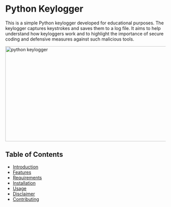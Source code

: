 <!DOCTYPE html>
<html lang="en">
<head>
    <meta charset="UTF-8">
    <meta name="viewport" content="width=device-width, initial-scale=1.0">
</head>
<body>

<h1>Python Keylogger</h1>

<p>This is a simple Python keylogger developed for educational purposes. The keylogger captures keystrokes and saves them to a log file. It aims to help understand how keyloggers work and to highlight the importance of secure coding and defensive measures against such malicious tools.</p>

<img align="center" src="https://miro.medium.com/v2/resize:fit:828/format:webp/1*wlytWQvetYncpKXHqpNTZQ.jpeg" alt="python keylogger" width="1000" height="300">

<p></p>

<h2>Table of Contents</h2>

<ul>
    <li><a href="#introduction">Introduction</a></li>
    <li><a href="#features">Features</a></li>
    <li><a href="#requirements">Requirements</a></li>
    <li><a href="#installation">Installation</a></li>
    <li><a href="#usage">Usage</a></li>
    <li><a href="#disclaimer">Disclaimer</a></li>
    <li><a href="#contributing">Contributing</a></li>
</ul>
